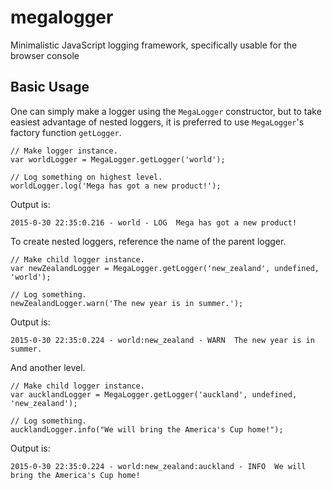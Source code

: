 megalogger
==========

Minimalistic JavaScript logging framework, specifically usable for the browser console

Basic Usage
-----------

One can simply make a logger using the ``MegaLogger`` constructor, but to take easiest advantage of nested loggers, it is preferred to use ``MegaLogger``'s factory function ``getLogger``.

    // Make logger instance.
    var worldLogger = MegaLogger.getLogger('world');
    
    // Log something on highest level.
    worldLogger.log('Mega has got a new product!');

Output is:

    2015-0-30 22:35:0.216 - world - LOG  Mega has got a new product!

To create nested loggers, reference the name of the parent logger.

    // Make child logger instance.
    var newZealandLogger = MegaLogger.getLogger('new_zealand', undefined, 'world');
    
    // Log something.
    newZealandLogger.warn('The new year is in summer.');

Output is:

    2015-0-30 22:35:0.224 - world:new_zealand - WARN  The new year is in summer.

And another level.

    // Make child logger instance.
    var aucklandLogger = MegaLogger.getLogger('auckland', undefined, 'new_zealand');
    
    // Log something.
    aucklandLogger.info("We will bring the America's Cup home!");

Output is:

    2015-0-30 22:35:0.224 - world:new_zealand:auckland - INFO  We will bring the America's Cup home!

